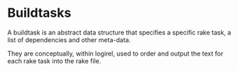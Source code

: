 # Buildtasks

A buildtask is an abstract data structure that specifies a specific rake task, a list of dependencies
and other meta-data.

They are conceptually, within logirel, used to order and output the text for each rake task into
the rake file.
